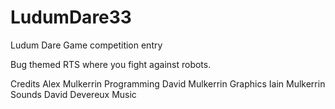 # LudumDare33
Ludum Dare Game competition entry

Bug themed RTS where you fight against robots. 

Credits 
Alex Mulkerrin Programming
David Mulkerrin Graphics
Iain Mulkerrin Sounds
David Devereux Music
